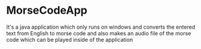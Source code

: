 # MorseCodeApp
It's a java application which only runs on windows and converts the entered text from English to morse code and also makes an audio file of the morse code which can be played inside of the application
